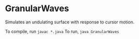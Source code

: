# GranularWaves

Simulates an undulating surface with response to cursor motion.

To compile, run
```javac *.java```
To run, 
```java GranularWaves```

